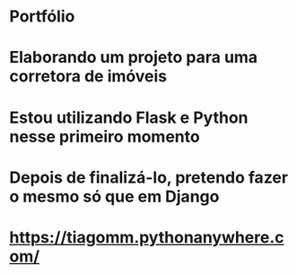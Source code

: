 # Portfólio
# Elaborando um projeto para uma corretora de imóveis
# Estou utilizando Flask e Python nesse primeiro momento
# Depois de finalizá-lo, pretendo fazer o mesmo só que em Django
# https://tiagomm.pythonanywhere.com/
